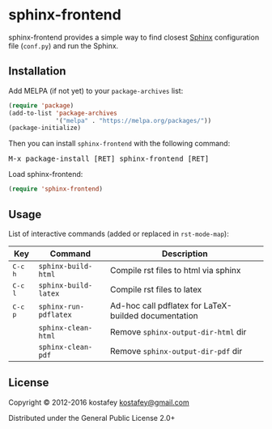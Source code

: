 # sphinx-frontend

sphinx-frontend provides a simple way to find closest
[Sphinx](http://sphinx-doc.org/) configuration file (`conf.py`) and run the
Sphinx.

## Installation

Add MELPA (if not yet) to your `package-archives` list:

```lisp
(require 'package)
(add-to-list 'package-archives
             '("melpa" . "https://melpa.org/packages/"))
(package-initialize)
```

Then you can install `sphinx-frontend` with the following command:

<kbd>M-x package-install [RET] sphinx-frontend [RET]</kbd>

Load sphinx-frontend:

```lisp
(require 'sphinx-frontend)
```

## Usage

List of interactive commands (added or replaced in `rst-mode-map`):

 Key              | Command               | Description                                          
------------------|-----------------------|------------------------------------------------------
 <kbd>C-c h</kbd> | `sphinx-build-html`   | Compile rst files to html via sphinx                 
 <kbd>C-c l</kbd> | `sphinx-build-latex`  | Compile rst files to latex                           
 <kbd>C-c p</kbd> | `sphinx-run-pdflatex` | Ad-hoc call pdflatex for LaTeX-builded documentation 
                  | `sphinx-clean-html`   | Remove `sphinx-output-dir-html` dir
                  | `sphinx-clean-pdf`    | Remove `sphinx-output-dir-pdf` dir

## License

Copyright © 2012-2016 kostafey <kostafey@gmail.com>

Distributed under the General Public License 2.0+
